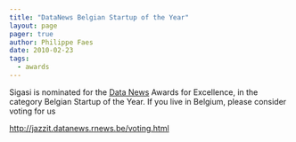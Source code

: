 ```yaml
---
title: "DataNews Belgian Startup of the Year"
layout: page 
pager: true
author: Philippe Faes
date: 2010-02-23
tags: 
  - awards
---
```

<div class="content">
<p>Sigasi is nominated for the <a href="http://datanews.rnews.be" class="elf-external elf-icon">Data News</a> Awards for Excellence, in the category Belgian Startup of the Year. If you live in Belgium, please consider voting for us</p><p><a href="http://jazzit.datanews.rnews.be/voting.html" title="http://jazzit.datanews.rnews.be/voting.html" class="elf-external elf-icon">http://jazzit.datanews.rnews.be/voting.html</a></p>  </div>

